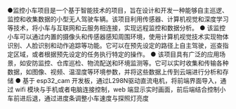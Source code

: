 ●监控小车项目是一个基于智能技术的项目，旨在设计和开发一种能够自主巡逻、监控和收集数据的小型无人驾驶车辆。该项目利用传感器、计算机视觉和深度学习等技术，将小车与互联网和云服务相连接，实现远程监控和数据分析。
● 该监控小车可以通过内置的摄像头和传感器感知周围环境，使用计算机视觉技术实现物体识别、人脸识别和动作追踪等功能。它可以在预先设定的路径上自主驾驶，巡查指定区域，或者根据预先设定的任务执行特定的操作。
● 该项目具有广泛的应用场景，如安防监控、仓库巡检、物流配送和环境监测等。它可以实时收集和传输各种数据，如图像、视频、温湿度等环境参数，并将这些数据上传到云端进行分析和存储
● 基于 esp32_cam  开发板，通过L298N驱动直流电机，将前端界面导入，通过 wifi  模块与手机或者电脑连接控制，web  端显示实时画面，前后端结合控制小车前进后退，通过进度条调整小车速度与探照灯亮度
